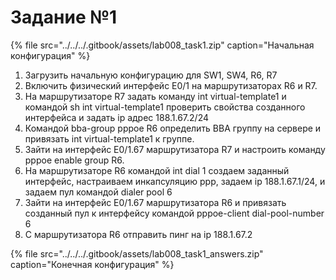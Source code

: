 # Задание №1

{% file src="../../../.gitbook/assets/lab008\_task1.zip" caption="Начальная конфигурация" %}

1. Загрузить начальную конфигурацию для SW1, SW4, R6, R7  
2. Включить физический интерфейс E0/1 на маршрутизаторах R6 и R7.  
3. На маршрутизаторе R7 задать команду int virtual-template1 и командой sh int virtual-template1 проверить свойства созданного интерфейса и задать ip адрес 188.1.67.2/24  
4. Командой bba-group pppoe R6 определить BBA группу на сервере и привязать int virtual-template1 к группе.  
5. Зайти на интерфейс E0/1.67 маршрутизатора R7 и настроить команду pppoe enable group R6.  
6. На маршрутизаторе R6 командой int dial 1 создаем заданный интерфейс, настраиваем инкапсуляцию ppp, задаем ip 188.1.67.1/24, и задаем пул командой dialer pool 6  
7. Зайти на интерфейс E0/1.67 маршрутизатора R6 и привязать созданный пул к интерфейсу командой pppoe-client dial-pool-number 6  
8. С маршрутизатора R6 отправить пинг на ip 188.1.67.2  
  


{% file src="../../../.gitbook/assets/lab008\_task1\_answers.zip" caption="Конечная конфигурация" %}

